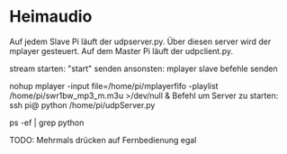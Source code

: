 # Heimaudio
Auf jedem Slave Pi läuft der udpserver.py. Über diesen server wird der mplayer gesteuert.
Auf dem Master Pi läuft der udpclient.py.

stream starten: "start" senden
ansonsten: mplayer slave befehle senden


nohup mplayer -input file=/home/pi/mplayerfifo -playlist /home/pi/swr1bw_mp3_m.m3u  >/dev/null &
Befehl um Server zu starten:
ssh pi@<IP> python /home/pi/udpServer.py

ps -ef | grep python

TODO:
Mehrmals drücken auf Fernbedienung egal


